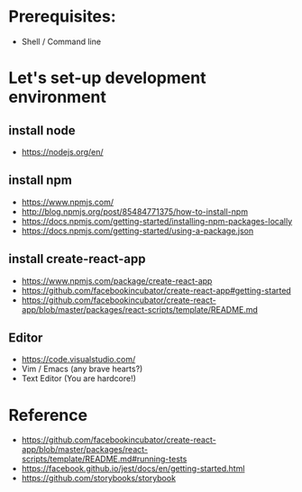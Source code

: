 # Prerequisites:

- Shell / Command line


# Let's set-up development environment

## install node

- https://nodejs.org/en/

## install npm

- https://www.npmjs.com/
- http://blog.npmjs.org/post/85484771375/how-to-install-npm
- https://docs.npmjs.com/getting-started/installing-npm-packages-locally
- https://docs.npmjs.com/getting-started/using-a-package.json

## install create-react-app

- https://www.npmjs.com/package/create-react-app
- https://github.com/facebookincubator/create-react-app#getting-started
- https://github.com/facebookincubator/create-react-app/blob/master/packages/react-scripts/template/README.md

## Editor

- https://code.visualstudio.com/
- Vim / Emacs (any brave hearts?)
- Text Editor (You are hardcore!)


# Reference

- https://github.com/facebookincubator/create-react-app/blob/master/packages/react-scripts/template/README.md#running-tests
- https://facebook.github.io/jest/docs/en/getting-started.html
- https://github.com/storybooks/storybook

